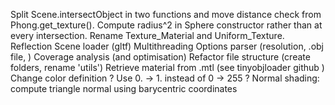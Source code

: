 Split Scene.intersectObject in two functions and move distance check from Phong.get_texture().
Compute radius^2 in Sphere constructor rather than at every intersection.
Rename Texture_Material and Uniform_Texture.
Reflection
Scene loader (gltf)
Multithreading
Options parser (resolution, .obj file, )
Coverage analysis (and optimisation)
Refactor file structure (create folders, rename 'utils')
Retrieve material from .mtl (see tinyobjloader github )
Change color definition ? Use 0. -> 1. instead of 0 -> 255 ?
Normal shading: compute triangle normal using barycentric coordinates